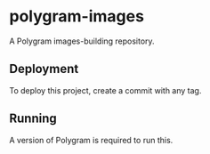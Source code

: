 # polygram-images

A Polygram images-building repository.

## Deployment

To deploy this project, create a commit with any tag.

## Running

A version of Polygram is required to run this.

